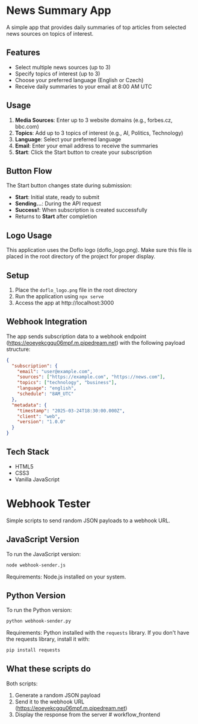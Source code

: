 # News Summary App

A simple app that provides daily summaries of top articles from selected news sources on topics of interest.

## Features

- Select multiple news sources (up to 3)
- Specify topics of interest (up to 3)
- Choose your preferred language (English or Czech)
- Receive daily summaries to your email at 8:00 AM UTC

## Usage

1. **Media Sources**: Enter up to 3 website domains (e.g., forbes.cz, bbc.com)
2. **Topics**: Add up to 3 topics of interest (e.g., AI, Politics, Technology)
3. **Language**: Select your preferred language
4. **Email**: Enter your email address to receive the summaries
5. **Start**: Click the Start button to create your subscription

## Button Flow

The Start button changes state during submission:
- **Start**: Initial state, ready to submit
- **Sending...**: During the API request
- **Success!**: When subscription is created successfully
- Returns to **Start** after completion

## Logo Usage

This application uses the Doflo logo (doflo_logo.png). Make sure this file is placed in the root directory of the project for proper display.

## Setup

1. Place the `doflo_logo.png` file in the root directory
2. Run the application using `npx serve`
3. Access the app at http://localhost:3000

## Webhook Integration

The app sends subscription data to a webhook endpoint (https://eoeyekcgqu06mpf.m.pipedream.net) with the following payload structure:

```json
{
  "subscription": {
    "email": "user@example.com",
    "sources": ["https://example.com", "https://news.com"],
    "topics": ["technology", "business"],
    "language": "english",
    "schedule": "8AM_UTC"
  },
  "metadata": {
    "timestamp": "2025-03-24T18:30:00.000Z",
    "client": "web",
    "version": "1.0.0"
  }
}
```

## Tech Stack

- HTML5
- CSS3
- Vanilla JavaScript

# Webhook Tester

Simple scripts to send random JSON payloads to a webhook URL.

## JavaScript Version

To run the JavaScript version:

```bash
node webhook-sender.js
```

Requirements: Node.js installed on your system.

## Python Version

To run the Python version:

```bash
python webhook-sender.py
```

Requirements: Python installed with the `requests` library.
If you don't have the requests library, install it with:

```bash
pip install requests
```

## What these scripts do

Both scripts:
1. Generate a random JSON payload
2. Send it to the webhook URL (https://eoeyekcgqu06mpf.m.pipedream.net)
3. Display the response from the server # workflow_frontend
